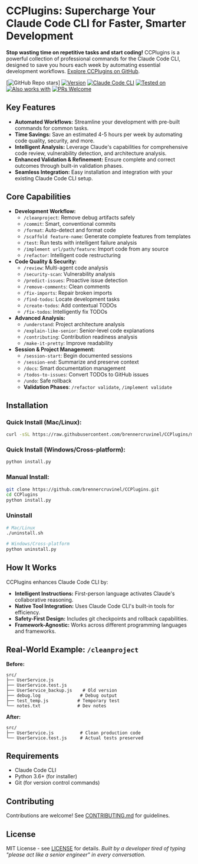 # CCPlugins: Supercharge Your Claude Code CLI for Faster, Smarter Development

**Stop wasting time on repetitive tasks and start coding!** CCPlugins is a powerful collection of professional commands for the Claude Code CLI, designed to save you hours each week by automating essential development workflows. [Explore CCPlugins on GitHub](https://github.com/brennercruvinel/CCPlugins).

[![GitHub Repo stars](https://img.shields.io/github/stars/brennercruvinel/CCPlugins?style=social)]
[![Version](https://img.shields.io/badge/version-2.5.2-blue.svg)](https://github.com/brennercruvinel/CCPlugins)
[![Claude Code CLI](https://img.shields.io/badge/for-Claude%20Code%20CLI-purple.svg)](https://docs.anthropic.com/en/docs/claude-code)
[![Tested on](https://img.shields.io/badge/tested%20on-Opus%204%20%26%20Sonnet%204-orange.svg)](https://claude.ai)
[![Also works with](https://img.shields.io/badge/also%20works%20with-Kimi%20K2-1783ff.svg)](https://github.com/MoonshotAI/Kimi-K2)
[![PRs Welcome](https://img.shields.io/badge/PRs-welcome-brightgreen.svg)](https://github.com/brennercruvinel/CCPlugins/blob/main/CONTRIBUTING.md)

## Key Features

*   **Automated Workflows:** Streamline your development with pre-built commands for common tasks.
*   **Time Savings:** Save an estimated 4-5 hours per week by automating code quality, security, and more.
*   **Intelligent Analysis:** Leverage Claude's capabilities for comprehensive code review, vulnerability detection, and architecture analysis.
*   **Enhanced Validation & Refinement:** Ensure complete and correct outcomes through built-in validation phases.
*   **Seamless Integration:**  Easy installation and integration with your existing Claude Code CLI setup.

## Core Capabilities

*   **Development Workflow:**
    *   `/cleanproject`: Remove debug artifacts safely
    *   `/commit`: Smart, conventional commits
    *   `/format`: Auto-detect and format code
    *   `/scaffold feature-name`: Generate complete features from templates
    *   `/test`: Run tests with intelligent failure analysis
    *   `/implement url/path/feature`: Import code from any source
    *   `/refactor`: Intelligent code restructuring
*   **Code Quality & Security:**
    *   `/review`: Multi-agent code analysis
    *   `/security-scan`: Vulnerability analysis
    *   `/predict-issues`: Proactive issue detection
    *   `/remove-comments`: Clean comments
    *   `/fix-imports`: Repair broken imports
    *   `/find-todos`: Locate development tasks
    *   `/create-todos`: Add contextual TODOs
    *   `/fix-todos`: Intelligently fix TODOs
*   **Advanced Analysis:**
    *   `/understand`: Project architecture analysis
    *   `/explain-like-senior`: Senior-level code explanations
    *   `/contributing`: Contribution readiness analysis
    *   `/make-it-pretty`: Improve readability
*   **Session & Project Management:**
    *   `/session-start`: Begin documented sessions
    *   `/session-end`: Summarize and preserve context
    *   `/docs`: Smart documentation management
    *   `/todos-to-issues`: Convert TODOs to GitHub issues
    *   `/undo`: Safe rollback
    *   **Validation Phases**: `/refactor validate`, `/implement validate`

## Installation

### Quick Install (Mac/Linux):

```bash
curl -sSL https://raw.githubusercontent.com/brennercruvinel/CCPlugins/main/install.sh | bash
```

### Quick Install (Windows/Cross-platform):

```bash
python install.py
```

### Manual Install:

```bash
git clone https://github.com/brennercruvinel/CCPlugins.git
cd CCPlugins
python install.py
```

### Uninstall

```bash
# Mac/Linux
./uninstall.sh

# Windows/Cross-platform
python uninstall.py
```

## How It Works

CCPlugins enhances Claude Code CLI by:

*   **Intelligent Instructions:** First-person language activates Claude's collaborative reasoning.
*   **Native Tool Integration:** Uses Claude Code CLI's built-in tools for efficiency.
*   **Safety-First Design:** Includes git checkpoints and rollback capabilities.
*   **Framework-Agnostic:** Works across different programming languages and frameworks.

## Real-World Example: `/cleanproject`

**Before:**

```
src/
├── UserService.js
├── UserService.test.js
├── UserService_backup.js    # Old version
├── debug.log               # Debug output
├── test_temp.js           # Temporary test
└── notes.txt              # Dev notes
```

**After:**

```
src/
├── UserService.js          # Clean production code
└── UserService.test.js     # Actual tests preserved
```

## Requirements

*   Claude Code CLI
*   Python 3.6+ (for installer)
*   Git (for version control commands)

## Contributing

Contributions are welcome! See [CONTRIBUTING.md](CONTRIBUTING.md) for guidelines.

## License

MIT License - see [LICENSE](LICENSE) for details.
*Built by a developer tired of typing "please act like a senior engineer" in every conversation.*